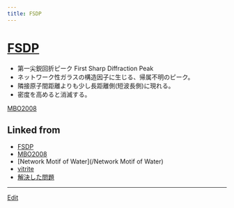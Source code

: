 ```yaml
---
title: FSDP
---
```

# [FSDP](/FSDP)


* 第一尖鋭回折ピーク First Sharp Diffraction Peak
* ネットワーク性ガラスの構造因子に生じる、帰属不明のピーク。
* 隣接原子間距離よりも少し長距離側(短波長側)に現れる。
* 密度を高めると消滅する。



[MBO2008](/MBO2008)



## Linked from

* [FSDP](/FSDP)
* [MBO2008](/MBO2008)
* [Network Motif of Water](/Network Motif of Water)
* [vitrite](/vitrite)
* [解決した問題](/解決した問題)


----
[Edit](https://github.com/vitroid/vitroid.github.io/edit/master/MD/FSDP.md)
